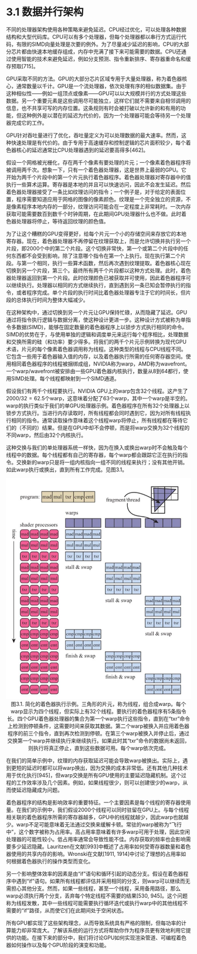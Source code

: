 # 3.1 数据并行架构

不同的处理器架构使用各种策略来避免延迟。CPU经过优化，可以处理各种数据结构和大型代码库。CPU可以有多个处理器，但每个处理器都以串行方式运行代码，有限的SIMD向量处理是次要的例外。为了尽量减少延迟的影响，CPU的大部分芯片都由快速本地缓存组成，内存中充满了接下来可能需要的数据。CPU还通过使用智能的技术来避免延迟，例如分支预测、指令重新排序、寄存器重命名和缓存预取[715]。

GPU采取不同的方法。GPU的大部分芯片区域专用于大量处理器，称为着色器核心，通常数量以千计。GPU是一个流处理器，依次处理有序的相似数据集。由于这种相似性——例如一组顶点或像素——GPU可以以大规模并行的方式处理这些数据。另一个重要元素是这些调用尽可能独立，这样它们就不需要来自相邻调用的信息，也不共享可写的内存位置。这条规则有时会被打破以允许新的和有用的功能，但这种例外是以潜在的延迟为代价的，因为一个处理器可能会等待另一个处理器完成它的工作。

GPU针对吞吐量进行了优化，吞吐量定义为可以处理数据的最大速率。然而，这种快速处理是有代价的。由于专用于高速缓存和控制逻辑的芯片面积较少，每个着色器核心的延迟通常比CPU处理器遇到的延迟要高得多[462]。

假设一个网格被光栅化，存在两千个像素有要处理的片元；一个像素着色器程序将被调用两千次。想象一下，只有一个着色器处理器，这是世界上最弱的GPU。它开始为两千个片段中的第一个片元执行着色器程序。着色器处理器对寄存器中的值执行一些算术运算。寄存器是本地的并且可以快速访问，因此不会发生延迟。然后着色器处理器接受了一条比如纹理访问的指令；一个例子是，对于给定的表面位置，程序需要知道应用于网格的图像的像素颜色。纹理是一个完全独立的资源，不是像素程序本地内存的一部分，纹理访问可能会在一定程度上非常耗时。一次内存获取可能需要数百到数千个时钟周期，在此期间GPU处理器什么也不做。此时着色器处理器将停止，等待返回纹理的颜色值。

为了让这个糟糕的GPU变得更好，给每个片元一个小的存储空间来存放它的本地寄存器。现在，着色器处理器不再停留在纹理获取上，而是允许切换并执行另一个片段，即2000个中的第二个片段。这个切换非常快，第一个或第二个片段中的任何东西都不会受到影响，除了注意哪个指令在第一个上执行。现在执行第二个片段。与第一个相同，执行一些算术函数，然后再次遇到纹理提取。着色器核心现在切换到另一个片段，第三个。最终所有两千个片段都以这种方式处理。此时，着色器处理器返回到第一个片段。此时纹理颜色已被获取并可使用，因此着色器程序可以继续执行。处理器以相同的方式继续执行，直到遇到另一条已知会暂停执行的指令，或者程序完成。单个片段的执行时间比着色器处理器专注于它的时间长，但片段的总体执行时间为整体大幅减少。

在这种架构中，通过切换到另一个片元让GPU保持忙碌，从而隐藏了延迟。GPU通过将指令执行逻辑与数据分离，使这种设计更进一步。这种设计方式被称为单指令多数据(SIMD)，能够在固定数量的着色器程序上以锁步方式执行相同的命令。SIMD的优势在于，与使用单独的逻辑和调度单元来运行每个程序相比，处理数据和交换所需的硅（和功率）要少得多。将我们的两千个片元示例转换为现代GPU术语，片元的每个像素着色器调用称为线程。这种类型的线程与CPU线程不同。它包含一些用于着色器输入值的内存，以及着色器执行所需的任何寄存器空间。使用相同着色器程序的线程被捆绑成组，NVIDIA称为warp，AMD称为wavefront。一个warp/wavefront被安排由一些GPU着色器内核执行，数量从8到64都行，使用SIMD处理。每个线程都映射到一个SIMD通道。

假设我们有两千个线程要执行。NVIDIA GPU上的warp包含32个线程。这产生了$2000/32=62.5$个warp，这意味着分配了63个warp，其中一个warp是半空的。warp的执行类似于我们的单GPU处理器示例。着色器程序在所有32个处理器上以锁步方式执行。当进行内存读取时，所有线程都会同时遇到它，因为对所有线程执行相同的指令。通常读取操作意味着这个线程warp将停止，所有线程都在等待它们的（不同的）结果。但是在GPU中却不会停顿，而是将warp交换为32个线程的不同warp，然后由32个内核执行。

这种交换与我们的单处理器系统一样快，因为在换入或换出warp时不会触及每个线程中的数据。每个线程都有自己的寄存器，每个warp都会跟踪它正在执行的指令。交换新的warp只是将一组内核指向一组不同的线程来执行；没有其他开销。如此warp执行或换出，直到所有工作完成。见图3.1。<div align = "center">![Figure3.1]</div><div align = "center">图3.1. 简化的着色器执行示例。三角形的片元，称为线程，组合成warp。每个warp显示为四个线程，但实际上有32个线程。要执行的着色器程序有5条指令长。四个GPU着色器处理器的集合为第一个warp执行这些指令，直到在“txr”命令上检测到停顿条件，这需要时间来获取其数据。第二个warp被换入并应用着色器程序的前三个指令，直到再次检测到停顿。在第三个warp被换入并停止后，通过交换第一个warp并继续执行来继续执行。如果此时其“txr”命令的数据尚未返回，则执行将真正停止，直到这些数据可用。每个warp依次完成。</div>

在我们的简单示例中，纹理的内存获取延迟可能会导致warp被换出。实际上，遇到更短的延迟时都可以将warp换出，因为交换的成本非常低。还有其他几种技术用于优化执行[945]，但warp交换是所有GPU使用的主要延迟隐藏机制。这个过程的工作效率涉及几个因素。例如，如果线程很少，则可以创建很少的warp，从而使延迟隐藏成为问题。

着色器程序的结构是影响效率的重要特征。一个主要因素是每个线程的寄存器使用量。在我们的示例中，我们假设2000个线程可以同时驻留在GPU上。与每个线程相关联的着色器程序所需的寄存器越多，GPU中的线程就越少，因此warp也就越少。warp不足可能意味着无法通过交换来缓解卡顿。常驻的warp被称为“飞行中”，这个数字被称为占用率。高占用率意味着有许多warp可用于处理，因此空闲处理器的可能性较小。低占用率通常会导致性能不佳。内存获取的频率也会影响需要多少延迟隐藏。Lauritzen在文献[993]中概述了占用率如何受寄存器数量和着色器使用的共享内存的影响。Wronski在文献[1911, 1914]中讨论了理想的占用率如何根据着色器执行的操作类型而变化。

另一个影响整体效率的因素是由“if”语句和循环引起的动态分支。假设在着色器程序中遇到“if”语句。如果所有线程都评估并采用相同的分支，则warp可以继续而无需担心其他分支。然而，如果一些线程，甚至一个线程，采用备用路径，那么warp必须执行两个分支，丢弃每个特定线程不需要的结果[530, 945]。这个问题称为线程发散，其中一些线程可能需要执行循环迭代或执行warp中的其他线程不需要的“if”路径，从而使它们在此期间处于空闲状态。

所有GPU都实现了这些架构理念，从而导致系统具有严格的限制，但每功率的计算能力却非常庞大。了解该系统的运行方式将帮助你作为程序员更有效地利用它提供的功能。在接下来的部分中，我们将讨论GPU如何实现渲染管道、可编程着色器如何操作以及每个GPU阶段的演变和功能。

[Figure3.1]:Figure/Figure3.1.JPG